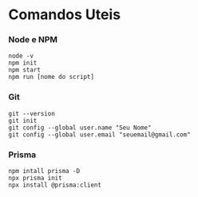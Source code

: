 # Comandos Uteis

### Node e NPM

```
node -v
npm init 
npm start
npm run [nome do script] 
```

### Git

```
git --version
git init
git config --global user.name "Seu Nome"
git config --global user.email "seuemail@gmail.com"
```


### Prisma
```
npm intall prisma -D
npx prisma init
npx install @prisma:client
```
